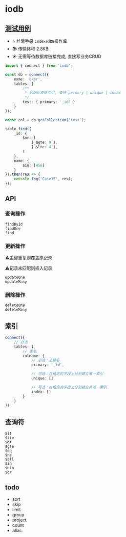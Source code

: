 # iodb

## [测试用例](./tests/init.ts)

- ⚡️ 丝滑手感 `indexedDB`操作库
- 📚 传输体积 2.8KB
- ☀️ 无需等待数据库链接完成, 直接写业务CRUD

```ts
import { connect } from 'iodb';

const db = connect({
    name: 'oker',
    tables: {
        /**
         * 初始化表格索引, 支持 primary | unique | index
         */
        test: { primary: '_id' }
    }
});

const col = db.getCollection('test');

table.find({
    _id: {
        $or: [
            { $gte: 9 },
            { $lte: 4 },
        ]
    },
    name: {
        $in: [456]
    }
}).then(res => {
    console.log('Case15', res);
});
```

## API

### 查询操作

```
findById
findOne
find
```

### 更新操作

⚠️主键重复则覆盖原记录

⚠️记录未匹配则插入记录

```
updateOne
updateMany
```

### 删除操作

```
deleteOne
deleteMany
```

## 索引

```ts
connect({
    // 必选
    tables: {
        // 表名
        colname: {
            // 必选：主键名
            primary: '_id',

            // 可选：在给定的字段上分别建立唯一索引
            unique: []

            // 可选：在给定的字段上分别建立非唯一索引
            index: []
        }
    }
})
```

## 查询符

```
$lt
$lte
$gt
$gte
$eq
$ne
$all
$in
$nin
$or
```

## todo

- sort
- skip
- limit
- group
- project
- count
- alias